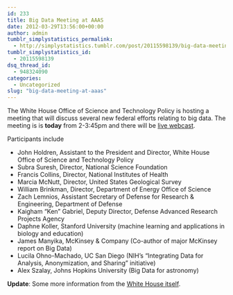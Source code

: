 ```yaml
---
id: 233
title: Big Data Meeting at AAAS
date: 2012-03-29T13:56:00+00:00
author: admin
tumblr_simplystatistics_permalink:
  - http://simplystatistics.tumblr.com/post/20115598139/big-data-meeting-at-aaas
tumblr_simplystatistics_id:
  - 20115598139
dsq_thread_id:
  - 948324090
categories:
  - Uncategorized
slug: "big-data-meeting-at-aaas"
---
```

The White House Office of Science and Technology Policy is hosting a meeting that will discuss several new federal efforts relating to big data. The meeting is is **today** from 2-3:45pm and there will be <a href="http://live.science360.gov/bigdata/" target="_blank">live webcast</a>.

Participants include

  * John Holdren, Assistant to the President and Director, White House Office of Science and Technology Policy
  * <span>Subra Suresh, Director, National Science Foundation</span>
  * <span>Francis Collins, Director, National Institutes of Health</span>
  * <span>Marcia McNutt, Director, United States Geological Survey</span>
  * <span>William Brinkman, Director, Department of Energy Office of Science</span>
  * <span>Zach Lemnios, Assistant Secretary of Defense for Research & Engineering, Department of Defense</span>
  * <span>Kaigham “Ken” Gabriel, Deputy Director, Defense Advanced Research Projects Agency</span>
  * <span>Daphne Koller, Stanford University (machine learning and applications in biology and education)</span>
  * <span>James Manyika, McKinsey & Company (Co-author of major McKinsey report on Big Data)</span>
  * <span>Lucila Ohno-Machado, UC San Diego (NIH’s “Integrating Data for Analysis, Anonymization, and Sharing” initiative)</span>
  * <span>Alex Szalay, Johns Hopkins University (Big Data for astronomy)</span>

<div>
  <strong>Update</strong>: Some more information from the <a href="http://www.whitehouse.gov/blog/2012/03/29/big-data-big-deal" target="_blank">White House itself</a>.
</div>
